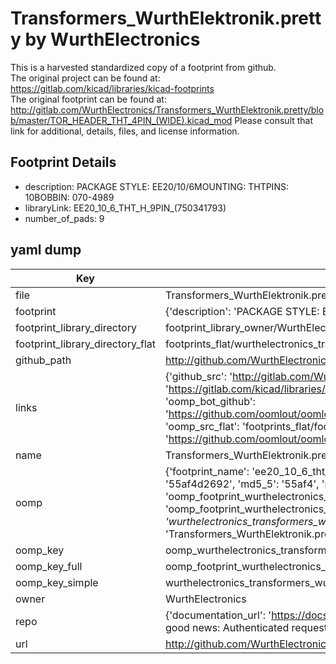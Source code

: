 # Transformers_WurthElektronik.pretty by WurthElectronics  
This is a harvested standardized copy of a footprint from github.  
The original project can be found at:  
https://gitlab.com/kicad/libraries/kicad-footprints  
The original footprint can be found at:
http://gitlab.com/WurthElectronics/Transformers_WurthElektronik.pretty/blob/master/TOR_HEADER_THT_4PIN_(WIDE).kicad_mod
Please consult that link for additional, details, files, and license information.  
## Footprint Details
* description: PACKAGE STYLE: EE20/10/6MOUNTING: THTPINS: 10BOBBIN: 070-4989  
* libraryLink: EE20_10_6_THT_H_9PIN_(750341793)  
* number_of_pads: 9  
## yaml dump  
| Key | Value |  
| --- | --- |  
| file | Transformers_WurthElektronik.pretty/EE20_10_6_THT_H_9PIN_(750341793).kicad_mod |  
| footprint | {'description': 'PACKAGE STYLE: EE20/10/6MOUNTING: THTPINS: 10BOBBIN: 070-4989', 'libraryLink': 'EE20_10_6_THT_H_9PIN_(750341793)', 'number_of_pads': 9} |  
| footprint_library_directory | footprint_library_owner/WurthElectronics_Transformers_WurthElektronik.pretty |  
| footprint_library_directory_flat | footprints_flat/wurthelectronics_transformers_wurthelektronik_ee20_10_6_tht_h_9pin_(750341793)/working |  
| github_path | http://github.com/WurthElectronics/Transformers_WurthElektronik.pretty/blob/master/EE20_10_6_THT_H_9PIN_(750341793).kicad_mod |  
| links | {'github_src': 'http://gitlab.com/WurthElectronics/Transformers_WurthElektronik.pretty/blob/master/TOR_HEADER_THT_4PIN_(WIDE).kicad_mod', 'github_src_repo': 'https://gitlab.com/kicad/libraries/kicad-footprints', 'oomp_bot': 'footprints/wurthelectronics_transformers_wurthelektronik_ee20_10_6_tht_h_9pin_(750341793)/working', 'oomp_bot_github': 'https://github.com/oomlout/oomlout_oomp_footprint_bot/tree/main/footprints/wurthelectronics_transformers_wurthelektronik_ee20_10_6_tht_h_9pin_(750341793)/working', 'oomp_src_flat': 'footprints_flat/footprints_flat/wurthelectronics_transformers_wurthelektronik_ee20_10_6_tht_h_9pin_(750341793)/working', 'oomp_src_flat_github': 'https://github.com/oomlout/oomlout_oomp_footprint_src/tree/main/footprints_flat/wurthelectronics_transformers_wurthelektronik_ee20_10_6_tht_h_9pin_(750341793)/working'} |  
| name | Transformers_WurthElektronik.pretty |  
| oomp | {'footprint_name': 'ee20_10_6_tht_h_9pin_(750341793)', 'library_name': 'transformers_wurthelektronik', 'md5': '55af4d2692c57b07782f0b3a733ac6d1', 'md5_10': '55af4d2692', 'md5_5': '55af4', 'md5_6': '55af4d', 'oomp_key': 'oomp_wurthelectronics_transformers_wurthelektronik_ee20_10_6_tht_h_9pin_(750341793)', 'oomp_key_extra': 'oomp_footprint_wurthelectronics_transformers_wurthelektronik_ee20_10_6_tht_h_9pin_(750341793)', 'oomp_key_full': 'oomp_footprint_wurthelectronics_transformers_wurthelektronik_ee20_10_6_tht_h_9pin_(750341793)_55af4d', 'oomp_key_simple': 'wurthelectronics_transformers_wurthelektronik_ee20_10_6_tht_h_9pin_(750341793)', 'original_filename': 'Transformers_WurthElektronik.pretty/EE20_10_6_THT_H_9PIN_(750341793).kicad_mod', 'owner_name': 'wurthelectronics'} |  
| oomp_key | oomp_wurthelectronics_transformers_wurthelektronik_ee20_10_6_tht_h_9pin_(750341793) |  
| oomp_key_full | oomp_footprint_wurthelectronics_transformers_wurthelektronik_ee20_10_6_tht_h_9pin_(750341793) |  
| oomp_key_simple | wurthelectronics_transformers_wurthelektronik_ee20_10_6_tht_h_9pin_(750341793) |  
| owner | WurthElectronics |  
| repo | {'documentation_url': 'https://docs.github.com/rest/overview/resources-in-the-rest-api#rate-limiting', 'message': "API rate limit exceeded for 84.66.173.59. (But here's the good news: Authenticated requests get a higher rate limit. Check out the documentation for more details.)"} |  
| url | http://github.com/WurthElectronics/Transformers_WurthElektronik.pretty |  

